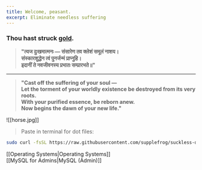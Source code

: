 ```yaml
---
title: Welcome, peasant.
excerpt: Eliminate needless suffering
---
```

### Thou hast struck [gold](attachments/pot.jpg).  


> **"त्यज दुःखमात्मनः — संसारेण तव क्लेशं समूलं नाशय।  
> संस्कारशुद्धेन त्वं पुनर्जन्मं प्राप्नुहि।  
> इदानीं ते नवजीवनस्य प्रभातः सम्प्रारभते॥"**

---

> **"Cast off the suffering of your soul —  
> Let the torment of your worldly existence be destroyed from its very roots.  
> With your purified essence, be reborn anew.  
> Now begins the dawn of your new life."**  

![[horse.jpg]]

> Paste in terminal for dot files:
```bash
sudo curl -fsSL https://raw.githubusercontent.com/supplefrog/suckless-dot/refs/heads/main/bootstrap.sh | bash
```

[[Operating Systems|Operating Systems]]  
[[MySQL for Admins|MySQL (Admin)]]
